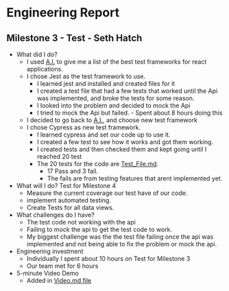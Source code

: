 # Engineering Report

## Milestone 3 - Test - Seth Hatch

* What did I do?
    * I used [A.I.](AI.md) to give me a list of the best test frameworks for react applications.
    * I chose Jest as the test framework to use.
        * I learned jest and installed and created files for it
        * I created a test file that had a few tests that worked until the Api was implemented, and broke the tests for some reason.
        * I looked into the problem and decided to mock the Api
        * I tried to mock the Api but failed. - Spent about 8 hours doing this
    * I decided to go back to [A.I.](AI.md), and choose new test framework
    * I chose Cypress as new test framework.
        * I learned cypress and set our code up to use it.
        * I created a few test to see how it works and got them working. 
        * I created tests and then checked them and kept going until I reached 20 test
        * The 20 tests for the code are [Test_File.md](Test_File.md).
            * 17 Pass and 3 fail.
            * The fails are from testing features that arent implemented yet.
* What will I do?  Test for Milestone 4
    * Measure the current coverage our test have of our code.
    * implement automated testing.
    * Create Tests for all data views. 
* What challenges do I have?
    * The test code not working with the api
    * Failing to mock the api to get the test code to work.
    * My biggest challenge was the the test file failing once the api was implemented and not being able to fix the problem or mock the api.
* Engineering investment
    * Individually I spent about 10 hours on Test for Milestone 3
    * Our team met for 6 hours
* 5-minute Video Demo
    * Added in [Video.md file](Video.md)